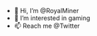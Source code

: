 - 👋 Hi, I’m @RoyalMiner
- 👀 I’m interested in gaming
- 📫 Reach me @Twitter

<!---
RoyalMiner/RoyalMiner is a ✨ special ✨ repository because its `README.md` (this file) appears on your GitHub profile.
You can click the Preview link to take a look at your changes.
--->
